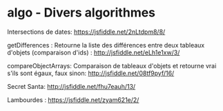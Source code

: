 # algo - Divers algorithmes

Intersections de dates: https://jsfiddle.net/2nLtdpm8/8/

getDifferences : Retourne la liste des différences entre deux tableaux d'objets (comparaison d'ids) : http://jsfiddle.net/eLh1e1xw/3/

compareObjectArrays: Comparaison de tableaux d'objets et retourne vrai s'ils sont égaux, faux sinon: http://jsfiddle.net/08tf9pyf/16/

Secret Santa: http://jsfiddle.net/fhu7eauh/13/

Lambourdes : https://jsfiddle.net/zyam621e/2/
